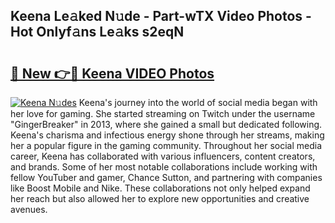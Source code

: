 ## Keena Le𝚊ked N𝚞de - Part-wTX Video Photos - Hot Onlyf𝚊ns Le𝚊ks s2eqN

# <h2><a href="http://ac49971.deff.icu/?id=Keena">🔗 New 👉🔴 Keena VIDEO Photos</a></h2>

[![Keena N𝚞des](https://i.imgur.com/rIISA9y.gif)](http://ac49971.deff.icu/?id=Keena)
Keena's journey into the world of social media began with her love for gaming. She started streaming on Twitch under the username "GingerBreaker" in 2013, where she gained a small but dedicated following. Keena's charisma and infectious energy shone through her streams, making her a popular figure in the gaming community. Throughout her social media career, Keena has collaborated with various influencers, content creators, and brands. Some of her most notable collaborations include working with fellow YouTuber and gamer, Chance Sutton, and partnering with companies like Boost Mobile and Nike. These collaborations not only helped expand her reach but also allowed her to explore new opportunities and creative avenues.
